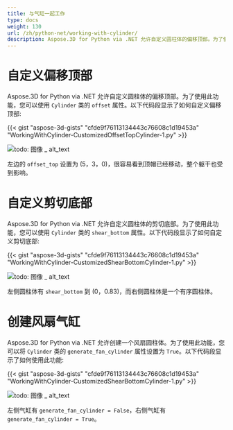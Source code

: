 ```yaml
---
title: 与气缸一起工作
type: docs
weight: 130
url: /zh/python-net/working-with-cylinder/
description: Aspose.3D for Python via .NET 允许自定义圆柱体的偏移顶部。为了使用此功能，可以使用Cylinder类的Offset属性。
---
```

#  **自定义偏移顶部**
Aspose.3D for Python via .NET 允许自定义圆柱体的偏移顶部。为了使用此功能，您可以使用 `Cylinder` 类的 `offset` 属性。以下代码段显示了如何自定义偏移顶部:



{{< gist "aspose-3d-gists" "cfde9f76113134443c76608c1d19453a" "WorkingWithCylinder-CustomizedOffsetTopCylinder-1.py" >}}

![todo: 图像 _ alt_text](working-with-cylinder_1.png)

左边的 `offset_top` 设置为 (5，3，0)，很容易看到顶帽已经移动，整个躯干也受到影响。
#  **自定义剪切底部**
Aspose.3D for Python via .NET 允许自定义圆柱体的剪切底部。为了使用此功能，您可以使用 `Cylinder` 类的 `shear_bottom` 属性。以下代码段显示了如何自定义剪切底部:



{{< gist "aspose-3d-gists" "cfde9f76113134443c76608c1d19453a" "WorkingWithCylinder-CustomizedShearBottomCylinder-1.py" >}}

![todo: 图像 _ alt_text](working-with-cylinder_2.png)

左侧圆柱体有 `shear_bottom` 到 (0，0.83)，而右侧圆柱体是一个有序圆柱体。
#  **创建风扇气缸**
Aspose.3D for Python via .NET 允许创建一个风扇圆柱体。为了使用此功能，您可以将 `Cylinder` 类的 `generate_fan_cylinder` 属性设置为 `True`。以下代码段显示了如何使用此功能:



{{< gist "aspose-3d-gists" "cfde9f76113134443c76608c1d19453a" "WorkingWithCylinder-CustomizedShearBottomCylinder-1.py" >}}

![todo: 图像 _ alt_text](working-with-cylinder_3.png)

左侧气缸有 `generate_fan_cylinder = False`，右侧气缸有 `generate_fan_cylinder = True`。
